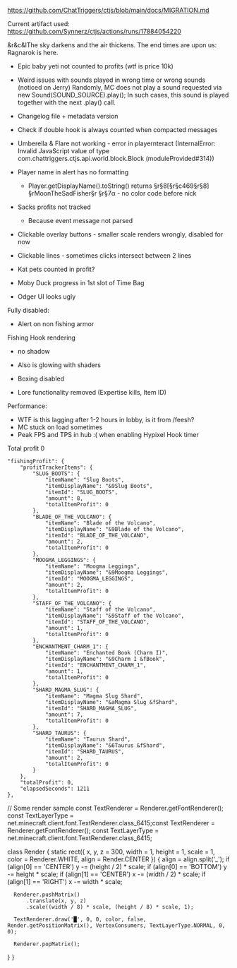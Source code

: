 https://github.com/ChatTriggers/ctjs/blob/main/docs/MIGRATION.md

Current artifact used: https://github.com/Synnerz/ctjs/actions/runs/17884054220


&r&c&lThe sky darkens and the air thickens. The end times are upon us: Ragnarok is here.

- Epic baby yeti not counted to profits (wtf is price 10k)

- Weird issues with sounds played in wrong time or wrong sounds (noticed on Jerry)
Randomly, MC does not play a sound requested via new Sound(SOUND_SOURCE).play();
In such cases, this sound is played together with the next .play() call.

- Changelog file + metadata version

- Check if double hook is always counted when compacted messages
- Umberella & Flare not working - error in playernteract (InternalError: Invalid JavaScript value of type com.chattriggers.ctjs.api.world.block.Block (moduleProvided#314))
- Player name in alert has no formatting
  -  Player.getDisplayName().toString() returns §r§8[§r§c469§r§8] §rMoonTheSadFisher§r §r§7α - no color code before nick

- Sacks profits not tracked
  - Because event message not parsed

- Clickable overlay buttons  - smaller scale renders wrongly, disabled for now
- Clickable lines - sometimes clicks intersect between 2 lines
- Kat pets counted in profit?

- Moby Duck progress in 1st slot of Time Bag
- Odger UI looks ugly

Fully disabled:
- Alert on non fishing armor

Fishing Hook rendering
- no shadow
- Also is glowing with shaders

- Boxing disabled
- Lore functionality removed (Expertise kills, Item ID)

Performance:
- WTF is this lagging after 1-2 hours in lobby, is it from /feesh?
- MC stuck on load sometimes
- Peak FPS and TPS in hub :( when enabling Hypixel Hook timer

Total profit 0

    "fishingProfit": {
        "profitTrackerItems": {
            "SLUG_BOOTS": {
                "itemName": "Slug Boots",
                "itemDisplayName": "&9Slug Boots",
                "itemId": "SLUG_BOOTS",
                "amount": 8,
                "totalItemProfit": 0
            },
            "BLADE_OF_THE_VOLCANO": {
                "itemName": "Blade of the Volcano",
                "itemDisplayName": "&9Blade of the Volcano",
                "itemId": "BLADE_OF_THE_VOLCANO",
                "amount": 2,
                "totalItemProfit": 0
            },
            "MOOGMA_LEGGINGS": {
                "itemName": "Moogma Leggings",
                "itemDisplayName": "&9Moogma Leggings",
                "itemId": "MOOGMA_LEGGINGS",
                "amount": 2,
                "totalItemProfit": 0
            },
            "STAFF_OF_THE_VOLCANO": {
                "itemName": "Staff of the Volcano",
                "itemDisplayName": "&9Staff of the Volcano",
                "itemId": "STAFF_OF_THE_VOLCANO",
                "amount": 1,
                "totalItemProfit": 0
            },
            "ENCHANTMENT_CHARM_1": {
                "itemName": "Enchanted Book (Charm I)",
                "itemDisplayName": "&9Charm I &fBook",
                "itemId": "ENCHANTMENT_CHARM_1",
                "amount": 1,
                "totalItemProfit": 0
            },
            "SHARD_MAGMA_SLUG": {
                "itemName": "Magma Slug Shard",
                "itemDisplayName": "&aMagma Slug &fShard",
                "itemId": "SHARD_MAGMA_SLUG",
                "amount": 7,
                "totalItemProfit": 0
            },
            "SHARD_TAURUS": {
                "itemName": "Taurus Shard",
                "itemDisplayName": "&6Taurus &fShard",
                "itemId": "SHARD_TAURUS",
                "amount": 2,
                "totalItemProfit": 0
            }
        },
        "totalProfit": 0,
        "elapsedSeconds": 1211
    },
    

// Some render sample
const TextRenderer = Renderer.getFontRenderer();
const TextLayerType = net.minecraft.client.font.TextRenderer.class_6415;const TextRenderer = Renderer.getFontRenderer();
const TextLayerType = net.minecraft.client.font.TextRenderer.class_6415;

class Render {
  static rect({ x, y, z = 300, width = 1, height = 1, scale = 1, color = Renderer.WHITE, align = Render.CENTER }) {
      align = align.split('_');
      if (align[0] == 'CENTER') y -= (height / 2) * scale;
      if (align[0] == 'BOTTOM') y -= height * scale;
      if (align[1] == 'CENTER') x -= (width / 2) * scale;
      if (align[1] == 'RIGHT') x -= width * scale;
  
      Renderer.pushMatrix()
          .translate(x, y, z)
          .scale((width / 8) * scale, (height / 8) * scale, 1);
  
      TextRenderer.draw('█', 0, 0, color, false, Render.getPositionMatrix(), VertexConsumers, TextLayerType.NORMAL, 0, 0);
  
      Renderer.popMatrix();
  }
}